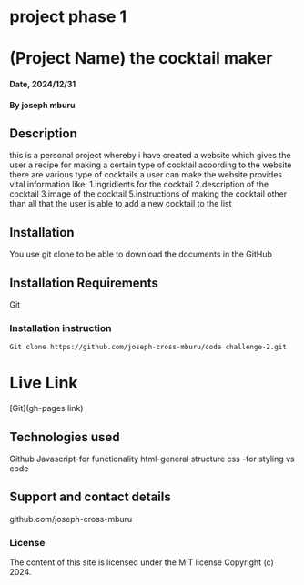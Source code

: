 # project phase 1
# (Project Name) the cocktail maker

#### Date, 2024/12/31

#### By joseph mburu

## Description
this is a personal project whereby i have created a website which gives the user a recipe for making a certain type of cocktail
acoording to the website there are various type of cocktails a user can make
the website provides vital information like:
  1.ingridients for the cocktail
  2.description of the cocktail
  3.image of the cocktail
  5.instructions of making the cocktail
other than all that the user is able to add a new cocktail to the list  


## Installation
You use git clone to be able to download the documents in the GitHub

## Installation Requirements
Git

### Installation instruction
```
Git clone https://github.com/joseph-cross-mburu/code challenge-2.git

```

# Live Link
[Git](gh-pages link)

## Technologies used

Github
Javascript-for functionality
html-general structure
css -for styling
vs code

## Support and contact details
github.com/joseph-cross-mburu


### License
The content of this site is licensed under the MIT license
Copyright (c) 2024.
